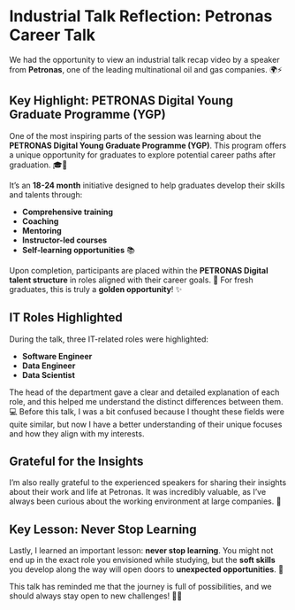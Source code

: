 # Industrial Talk Reflection: Petronas Career Talk

We had the opportunity to view an industrial talk recap video by a speaker from **Petronas**, one of the leading multinational oil and gas companies. 🌍⚡

## Key Highlight: PETRONAS Digital Young Graduate Programme (YGP)

One of the most inspiring parts of the session was learning about the **PETRONAS Digital Young Graduate Programme (YGP)**. This program offers a unique opportunity for graduates to explore potential career paths after graduation. 🎓💼 

It’s an **18-24 month** initiative designed to help graduates develop their skills and talents through:
- **Comprehensive training**
- **Coaching**
- **Mentoring**
- **Instructor-led courses**
- **Self-learning opportunities** 📚

Upon completion, participants are placed within the **PETRONAS Digital talent structure** in roles aligned with their career goals. 🚀 For fresh graduates, this is truly a **golden opportunity**! ✨

## IT Roles Highlighted

During the talk, three IT-related roles were highlighted:
- **Software Engineer**
- **Data Engineer**
- **Data Scientist**

The head of the department gave a clear and detailed explanation of each role, and this helped me understand the distinct differences between them. 💻 Before this talk, I was a bit confused because I thought these fields were quite similar, but now I have a better understanding of their unique focuses and how they align with my interests.

## Grateful for the Insights

I’m also really grateful to the experienced speakers for sharing their insights about their work and life at Petronas. It was incredibly valuable, as I’ve always been curious about the working environment at large companies. 🏢

## Key Lesson: Never Stop Learning

Lastly, I learned an important lesson: **never stop learning**. You might not end up in the exact role you envisioned while studying, but the **soft skills** you develop along the way will open doors to **unexpected opportunities**. 🌟

This talk has reminded me that the journey is full of possibilities, and we should always stay open to new challenges! 🚪💡
